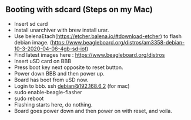 ## Booting with sdcard (Steps on my Mac)
- Insert sd card
- Install unarchiver with brew install urar.
- Use belenaEtach(https://etcher.balena.io/#download-etcher) to flash debian image. (https://www.beagleboard.org/distros/am3358-debian-10-3-2020-04-06-4gb-sd-iot)
- Find latest images here : https://www.beagleboard.org/distros
- Insert uSD card on BBB
- Press boot key next opposite to reset button.
- Power down BBB and then power up.
- Board has boot from uSD now.
- Login to bbb. ssh debian@192.168.6.2 (for mac)
- sudo enable-beagle-flasher
- sudo reboot
- Flashing starts here, do nothing.
- Board goes power down and then power on with reset, and voila.

##
